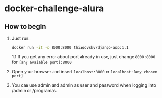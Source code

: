 # docker-challenge-alura

## How to begin

1. Just run:

   ```bash
   docker run -it -p 8000:8000 thiagovsky/django-app:1.1
   ```
   1.1 If you get any error about port already in use, just change ```8000:8000```  for ```[any avaiable port]:8000```
1. Open your browser and insert ```localhost:8000``` or ```localhost:[any chosen port]```
1. You can use admin and admin as user and password when logging into /admin or /programas.